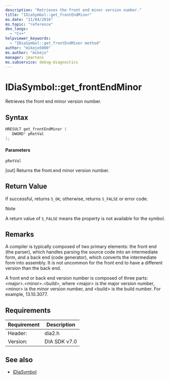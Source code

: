 ```yaml
---
description: "Retrieves the front end minor version number."
title: "IDiaSymbol::get_frontEndMinor"
ms.date: "11/04/2016"
ms.topic: "reference"
dev_langs:
  - "C++"
helpviewer_keywords:
  - "IDiaSymbol::get_frontEndMinor method"
author: "mikejo5000"
ms.author: "mikejo"
manager: jmartens
ms.subservice: debug-diagnostics
---
```

# IDiaSymbol::get_frontEndMinor

Retrieves the front end minor version number.

## Syntax

```C++
HRESULT get_frontEndMinor ( 
   DWORD* pRetVal
);
```

#### Parameters
 `pRetVal`

[out] Returns the front.end minor version number.

## Return Value
 If successful, returns `S_OK`; otherwise, returns `S_FALSE` or error code.

> [!NOTE]
> A return value of `S_FALSE` means the property is not available for the symbol.

## Remarks
 A compiler is typically composed of two primary elements: the front end (the parser), which handles parsing the source code into an intermediate form, and a back end (code generator), which converts the intermediate form into assembly. It is not uncommon for the front end to have a different version than the back end.

 A front end or back end version number is composed of three parts: \<major>.\<minor>.\<build>, where \<major> is the major version number, \<minor> is the minor version number, and \<build> is the build number. For example, 13.10.3077.

## Requirements

|Requirement|Description|
|-----------------|-----------------|
|Header:|dia2.h|
|Version:|DIA SDK v7.0|

## See also
- [IDiaSymbol](../../debugger/debug-interface-access/idiasymbol.md)
